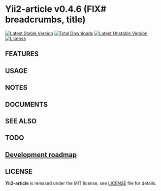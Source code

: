 # Yii2-article v0.4.6 (FIX# breadcrumbs, title)

[![Latest Stable Version](https://poser.pugx.org/yongtiger/yii2-article/v/stable)](https://packagist.org/packages/yongtiger/yii2-article)
[![Total Downloads](https://poser.pugx.org/yongtiger/yii2-article/downloads)](https://packagist.org/packages/yongtiger/yii2-article) 
[![Latest Unstable Version](https://poser.pugx.org/yongtiger/yii2-article/v/unstable)](https://packagist.org/packages/yongtiger/yii2-article)
[![License](https://poser.pugx.org/yongtiger/yii2-article/license)](https://packagist.org/packages/yongtiger/yii2-article)


## FEATURES


## USAGE


## NOTES


## DOCUMENTS


## SEE ALSO


## TODO


## [Development roadmap](docs/development-roadmap.md)


## LICENSE 
**Yii2-article** is released under the MIT license, see [LICENSE](https://opensource.org/licenses/MIT) file for details.
